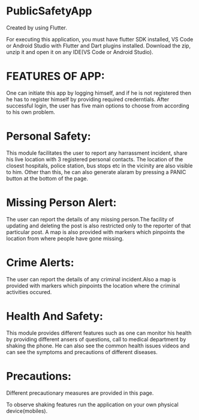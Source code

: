 # PublicSafetyApp
Created by using Flutter. 

For executing this application, you must have flutter SDK installed, VS Code or Android Studio with Flutter and Dart plugins installed. Download the zip, unzip it and open it on any IDE(VS Code or Android Studio).

# FEATURES OF APP:

One can initiate this app by logging himself, and if he is not registered then he has to register himself by providing required crederntials. After successful login, the user has five main options to choose from according to his own problem.

# Personal Safety:
This module facilitates the user to report any harrassment incident, share his live location with 3 registered personal contacts. The location of the closest hospitals, police station, bus stops etc in the vicinity are also visible to him. Other than this, he can also generate alaram by pressing a PANIC button at the bottom of the page.
# Missing Person Alert: 
The user can report the details of any missing person.The facility of updating and deleting the post is also restricted only to the reporter of that particular post. A map is also provided with markers which pinpoints the location from where people have gone missing.
# Crime Alerts:
The user can report the details of any criminal incident.Also a map is provided with markers which pinpoints the location where the criminal activities occured.
# Health And Safety:
This module provides different features such as one can monitor his health by providing different ansers of questions, call to medical department by shaking the phone. He can also see the common health issues videos and can see the symptoms and precautions of different diseases.
# Precautions:
Different precautionary measures are provided in this page.

To observe shaking features run the application on your own physical device(mobiles).
